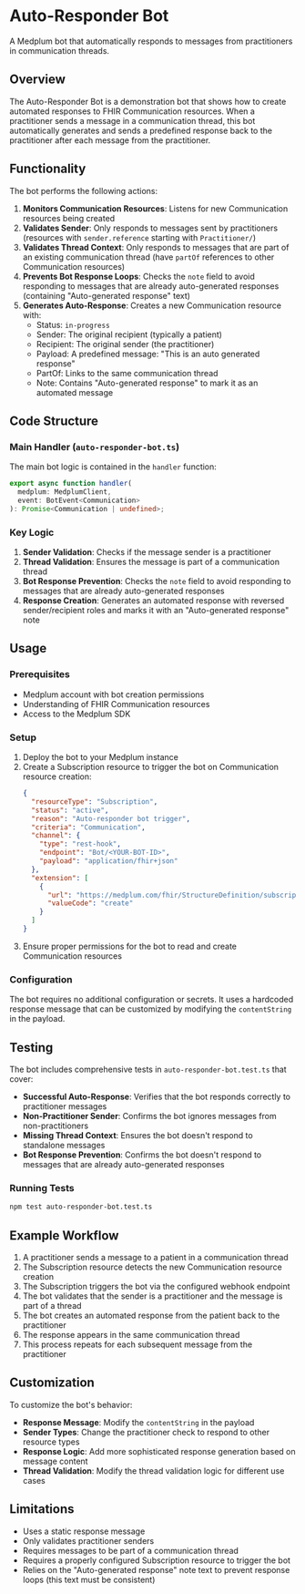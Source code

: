 # Auto-Responder Bot

A Medplum bot that automatically responds to messages from practitioners in communication threads.

## Overview

The Auto-Responder Bot is a demonstration bot that shows how to create automated responses to FHIR Communication resources. When a practitioner sends a message in a communication thread, this bot automatically generates and sends a predefined response back to the practitioner after each message from the practitioner.

## Functionality

The bot performs the following actions:

1. **Monitors Communication Resources**: Listens for new Communication resources being created
2. **Validates Sender**: Only responds to messages sent by practitioners (resources with `sender.reference` starting with `Practitioner/`)
3. **Validates Thread Context**: Only responds to messages that are part of an existing communication thread (have `partOf` references to other Communication resources)
4. **Prevents Bot Response Loops**: Checks the `note` field to avoid responding to messages that are already auto-generated responses (containing "Auto-generated response" text)
5. **Generates Auto-Response**: Creates a new Communication resource with:
   - Status: `in-progress`
   - Sender: The original recipient (typically a patient)
   - Recipient: The original sender (the practitioner)
   - Payload: A predefined message: "This is an auto generated response"
   - PartOf: Links to the same communication thread
   - Note: Contains "Auto-generated response" to mark it as an automated message

## Code Structure

### Main Handler (`auto-responder-bot.ts`)

The main bot logic is contained in the `handler` function:

```typescript
export async function handler(
  medplum: MedplumClient,
  event: BotEvent<Communication>
): Promise<Communication | undefined>;
```

### Key Logic

1. **Sender Validation**: Checks if the message sender is a practitioner
2. **Thread Validation**: Ensures the message is part of a communication thread
3. **Bot Response Prevention**: Checks the `note` field to avoid responding to messages that are already auto-generated responses
4. **Response Creation**: Generates an automated response with reversed sender/recipient roles and marks it with an "Auto-generated response" note

## Usage

### Prerequisites

- Medplum account with bot creation permissions
- Understanding of FHIR Communication resources
- Access to the Medplum SDK

### Setup

1. Deploy the bot to your Medplum instance
2. Create a Subscription resource to trigger the bot on Communication resource creation:
   ```json
   {
     "resourceType": "Subscription",
     "status": "active",
     "reason": "Auto-responder bot trigger",
     "criteria": "Communication",
     "channel": {
       "type": "rest-hook",
       "endpoint": "Bot/<YOUR-BOT-ID>",
       "payload": "application/fhir+json"
     },
     "extension": [
       {
         "url": "https://medplum.com/fhir/StructureDefinition/subscription-supported-interaction",
         "valueCode": "create"
       }
     ]
   }
   ```
3. Ensure proper permissions for the bot to read and create Communication resources

### Configuration

The bot requires no additional configuration or secrets. It uses a hardcoded response message that can be customized by modifying the `contentString` in the payload.

## Testing

The bot includes comprehensive tests in `auto-responder-bot.test.ts` that cover:

- **Successful Auto-Response**: Verifies that the bot responds correctly to practitioner messages
- **Non-Practitioner Sender**: Confirms the bot ignores messages from non-practitioners
- **Missing Thread Context**: Ensures the bot doesn't respond to standalone messages
- **Bot Response Prevention**: Confirms the bot doesn't respond to messages that are already auto-generated responses

### Running Tests

```bash
npm test auto-responder-bot.test.ts
```

## Example Workflow

1. A practitioner sends a message to a patient in a communication thread
2. The Subscription resource detects the new Communication resource creation
3. The Subscription triggers the bot via the configured webhook endpoint
4. The bot validates that the sender is a practitioner and the message is part of a thread
5. The bot creates an automated response from the patient back to the practitioner
6. The response appears in the same communication thread
7. This process repeats for each subsequent message from the practitioner

## Customization

To customize the bot's behavior:

- **Response Message**: Modify the `contentString` in the payload
- **Sender Types**: Change the practitioner check to respond to other resource types
- **Response Logic**: Add more sophisticated response generation based on message content
- **Thread Validation**: Modify the thread validation logic for different use cases

## Limitations

- Uses a static response message
- Only validates practitioner senders
- Requires messages to be part of a communication thread
- Requires a properly configured Subscription resource to trigger the bot
- Relies on the "Auto-generated response" note text to prevent response loops (this text must be consistent)
